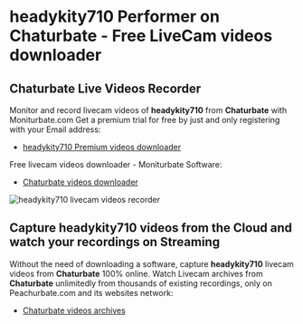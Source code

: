 # headykity710 Performer on Chaturbate - Free LiveCam videos downloader

## Chaturbate Live Videos Recorder

Monitor and record livecam videos of **headykity710** from **Chaturbate** with Moniturbate.com
Get a premium trial for free by just and only registering with your Email address:
* [headykity710 Premium videos downloader](https://moniturbate.com/request-demo-licence-key.html)

Free livecam videos downloader - Moniturbate Software:
* [Chaturbate videos downloader](https://moniturbate.com/moniturbate-download-software.html)

![headykity710 livecam videos recorder](https://peachurnet.com/templates/moniturbate-software.png)


## Capture headykity710 videos from the Cloud and watch your recordings on Streaming

Without the need of downloading a software, capture **headykity710** livecam videos from **Chaturbate** 100% online.
Watch Livecam archives from **Chaturbate** unlimitedly from thousands of existing recordings, only on Peachurbate.com and its websites network:
* [Chaturbate videos archives](https://peachurnet.com/)
